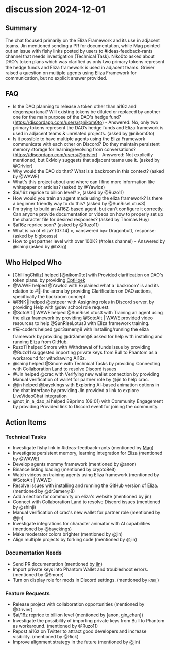 # discussion 2024-12-01

## Summary

The chat focused primarily on the Eliza Framework and its use in adjacent teams. Jin mentioned sending a PR for documentation, while Mag pointed out an issue with fishy links posted by users to #ideas-feedback-rants channel that needs investigation (Technical Task). Niko0to asked about DAO's token plans which was clarified as only two primary tokens represent the hedge funds and Eliza framework is used in adjacent teams. Grivier raised a question on multiple agents using Eliza Framework for communication, but no explicit answer provided.

## FAQ

- Is the DAO planning to release a token other than ai16z and degenspartanai? Will existing tokens be diluted or replaced by another one for the main purpose of the DAO's hedge fund? (https://discordapp.com/users/@nikom0to) - Answered: No, only two primary tokens represent the DAO’s hedge funds and Eliza framework is used in adjacent teams & unrelated projects. (asked by @nikom0to)
- Is it possible to have multiple agents using the Eliza Framework communicate with each other on Discord? Do they maintain persistent memory storage for learning/evolving from conversations?(https://discordapp.com/users/@grivier) - Answered: Not explicitly mentioned, but 0xMoly suggests that adjacent teams use it. (asked by @Grivier)
- Why would the DAO do that? What is a backroom in this context? (asked by @WAWE)
- What's this project about and where can I find more information like whitepaper or articles? (asked by @Yawloz)
- $ai/16z reprice to billion level? », (asked by @Ruzo11)
- How would you train an agent made using the eliza framework? Is there a beginner friendly way to do this? (asked by @SunRiseLotus3)
- I'm trying to build an AI16Z-based agent, but can't configure it correctly. Can anyone provide documentation or videos on how to properly set up the character file for desired responses? (asked by Thomas Huy)
- $ai16z reprice soon? (asked by @Ruzo11)
- What is ca of eliza? (07:14) », «answered by» Dragonbutt, response: (asked by bigbossss)
- How to get partner level with over 100K? (#roles channel) - Answered by @shinji (asked by @b3rg)

## Who Helped Who

- [ChillingChiliz] helped [@nikom0to] with Provided clarification on DAO's token plans. by providing [CptHoek](https://discordapp.com/users/123456789)
- @WAWE helped @Yawloz with Explained what a 'backroom' is and its relation to #🤖-the-arena by providing Clarification on DAO actions, specifically the backroom concept
- @RNK🪽 helped @estpeer with Assigning roles in Discord server. by providing Help with @dev school role request.
- @SotoAlt | WAWE helped @SunRiseLotus3 with Training an agent using the eliza framework by providing @SotoAlt | WAWE provided video resources to help @SunRiseLotus3 with Eliza framework training.
- #💻-coders helped @dr3amer◎8 with Installing/running the eliza framework by providing @dr3amer◎8 asked for help with installing and running Eliza from GitHub.
- Ruzo11 helped Smore with Withdrawal of funds issue by providing @Ruzo11 suggested importing private keys from Bull to Phantom as a workaround for withdrawing AI16z.
- @shinji helped @Smore with Technical Tasks by providing Connecting with Collaboration Land to resolve Discord issues
- @Jin helped @crac with Verifying new wallet connection by providing Manual verification of wallet for partner role by @jin to help crac.
- @jin helped @bayckings with Exploring AI-based animation options in the chat interface by providing Jin provided a link to explore LiveVideoChat integration
- @not_in_a_dao_ai helped 89primo (09:01) with Community Engagement by providing Provided link to Discord event for joining the community.

## Action Items

### Technical Tasks

- Investigate fishy link in #ideas-feedback-rants (mentioned by [Mag](https://discordapp.com/users/@mag))
- Investigate persistent memory, learning integration for Eliza (mentioned by @WAWE)
- Develop agents mommy framework (mentioned by @anon)
- Binance listing loading (mentioned by crypto8eit)
- Watch videos on training agents using Eliza framework (mentioned by @SotoAlt | WAWE)
- Resolve issues with installing and running the GitHub version of Eliza. (mentioned by @dr3amer◎8)
- Add a section for community on eliza's website (mentioned by jin)
- Connect with Collaboration Land to resolve Discord issues (mentioned by @shinji)
- Manual verification of crac's new wallet for partner role (mentioned by @jin)
- Investigate integrations for character animator with AI capabilities (mentioned by @bayckings)
- Make moderator colors brighter (mentioned by @jin)
- Align multiple projects by forking code (mentioned by @jin)

### Documentation Needs

- Send PR documentation (mentioned by [jin](https://discordapp.com/users/1234567890/))
- Import private keys into Phantom Wallet and troubleshoot errors. (mentioned by @Smore)
- Turn on display role for mods in Discord settings. (mentioned by `RNK🪽`)

### Feature Requests

- Release project with collaboration opportunities (mentioned by @Grivier)
- $ai/16z reprice to billion level (mentioned by [anon, gin_chan])
- Investigate the possibility of importing private keys from Bull to Phantom as workaround. (mentioned by @Ruzo11)
- Repost ai16z on Twitter to attract good developers and increase visibility. (mentioned by @Rick)
- Improve alignment strategy in the future (mentioned by @jin)

